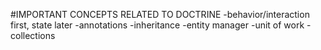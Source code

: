 #IMPORTANT CONCEPTS RELATED TO DOCTRINE
-behavior/interaction first, state later
-annotations
-inheritance
-entity manager
-unit of work
-collections
